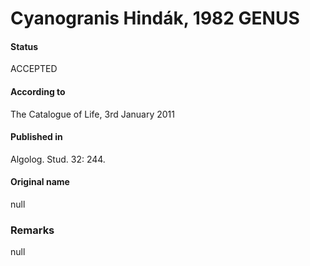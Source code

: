 # Cyanogranis Hindák, 1982 GENUS

#### Status
ACCEPTED

#### According to
The Catalogue of Life, 3rd January 2011

#### Published in
Algolog. Stud. 32: 244.

#### Original name
null

### Remarks
null